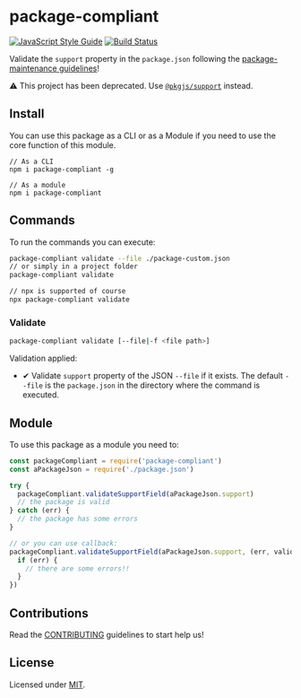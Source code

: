 # package-compliant

[![JavaScript Style Guide](https://img.shields.io/badge/code_style-standard-brightgreen.svg)](https://standardjs.com)
[![Build Status](https://travis-ci.com/Eomm/package-compliant.svg?branch=master)](https://travis-ci.com/Eomm/package-compliant)

Validate the `support` property in the `package.json` following the [package-maintenance guidelines][validation]!


⚠ This project has been deprecated. Use [`@pkgjs/support`](https://github.com/pkgjs/support) instead.

## Install

You can use this package as a CLI or as a Module if you need to use the core function of this module.

```
// As a CLI
npm i package-compliant -g

// As a module
npm i package-compliant
```

## Commands

To run the commands you can execute:

```sh
package-compliant validate --file ./package-custom.json
// or simply in a project folder
package-compliant validate

// npx is supported of course
npx package-compliant validate
```

### Validate

```sh
package-compliant validate [--file|-f <file path>]
```

Validation applied:

+ ✔ Validate `support` property of the JSON `--file` if it exists. The default `--file` is the `package.json` in the directory where the command is executed.


## Module

To use this package as a module you need to:

```js
const packageCompliant = require('package-compliant')
const aPackageJson = require('./package.json')

try {
  packageCompliant.validateSupportField(aPackageJson.support)
  // the package is valid
} catch (err) {
  // the package has some errors
}

// or you can use callback:
packageCompliant.validateSupportField(aPackageJson.support, (err, valid) => {
  if (err) {
    // there are some errors!!
  }
})
```


## Contributions

Read the [CONTRIBUTING](./CONTRIBUTING.md) guidelines to start help us!


## License

Licensed under [MIT](./LICENSE).


[validation]: https://raw.githubusercontent.com/nodejs/package-maintenance/781a6bb752f4928e9e5e916b10ba38eb5289f316/docs/drafts/Baseline%20practive%20-%20Document%20support%20levels.md